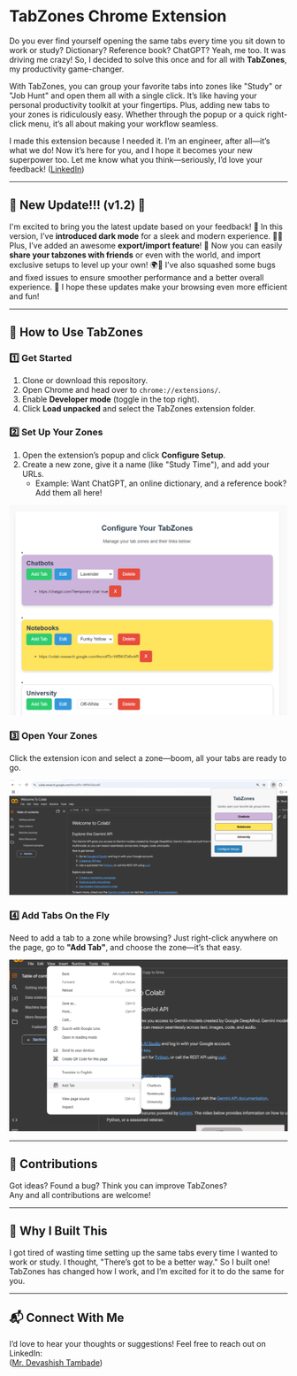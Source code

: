 # TabZones Chrome Extension  

Do you ever find yourself opening the same tabs every time you sit down to work or study? Dictionary? Reference book? ChatGPT? Yeah, me too. It was driving me crazy! So, I decided to solve this once and for all with **TabZones**, my productivity game-changer.  

With TabZones, you can group your favorite tabs into zones like "Study" or "Job Hunt" and open them all with a single click. It’s like having your personal productivity toolkit at your fingertips. Plus, adding new tabs to your zones is ridiculously easy. Whether through the popup or a quick right-click menu, it’s all about making your workflow seamless.  

I made this extension because I needed it. I’m an engineer, after all—it’s what we do! Now it’s here for you, and I hope it becomes your new superpower too. Let me know what you think—seriously, I’d love your feedback! ([LinkedIn](https://www.linkedin.com/in/devashishtambade/))

---
## 🚀 New Update!!! (v1.2) 🎉

I'm excited to bring you the latest update based on your feedback! 🌟 In this version, I’ve **introduced dark mode** for a sleek and modern experience. 🌙✨ Plus, I’ve added an awesome **export/import feature**! 🔄 Now you can easily **share your tabzones with friends** or even with the world, and import exclusive setups to level up your own! 🌍🎉 I’ve also squashed some bugs and fixed issues to ensure smoother performance and a better overall experience. 🙌 I hope these updates make your browsing even more efficient and fun!

---
## 🔧 How to Use TabZones  

### 1️⃣ Get Started  
1. Clone or download this repository.  
2. Open Chrome and head over to `chrome://extensions/`.  
3. Enable **Developer mode** (toggle in the top right).  
4. Click **Load unpacked** and select the TabZones extension folder.  

### 2️⃣ Set Up Your Zones  
1. Open the extension’s popup and click **Configure Setup**.  
2. Create a new zone, give it a name (like "Study Time"), and add your URLs.  
   - Example: Want ChatGPT, an online dictionary, and a reference book? Add them all here!  

![Configuration Page](screenshots/configuration-page.png)  

### 3️⃣ Open Your Zones  
Click the extension icon and select a zone—boom, all your tabs are ready to go.  

![Popup Page](screenshots/popup-page.png)  

### 4️⃣ Add Tabs On the Fly  
Need to add a tab to a zone while browsing? Just right-click anywhere on the page, go to **"Add Tab"**, and choose the zone—it’s that easy.  

![Right-Click Menu](screenshots/right-click-menu.png)  

---

## 🤝 Contributions  

Got ideas? Found a bug? Think you can improve TabZones?  
Any and all contributions are welcome!  

---

## 🌟 Why I Built This  

I got tired of wasting time setting up the same tabs every time I wanted to work or study. I thought, "There’s got to be a better way." So I built one! TabZones has changed how I work, and I’m excited for it to do the same for you.  

---

## 📬 Connect With Me  

I’d love to hear your thoughts or suggestions! Feel free to reach out on LinkedIn:  
([Mr. Devashish Tambade](https://www.linkedin.com/in/devashishtambade/))  
